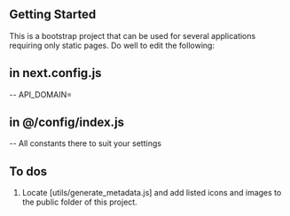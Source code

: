 ## Getting Started
This is a bootstrap project that can be used for several applications requiring only static pages.
Do well to edit the following:

## in next.config.js 
-- API_DOMAIN=

## in @/config/index.js
-- All constants there to suit your settings

## To dos
1. Locate [utils/generate_metadata.js] and add listed icons and images to the public folder of this project.
